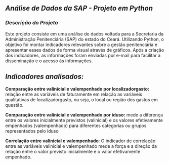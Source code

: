 ## *Análise de Dados da SAP - Projeto em Python*
### *Descrição do Projeto*
Este projeto consiste em uma análise de dados voltada para a Secretaria da Administração Penitenciária (SAP) do estado do Ceará. Utilizando Python, o objetivo foi montar indicadores relevantes sobre a gestão penitenciária e apresentar esses dados de forma visual através de gráficos. Após a criação dos indicadores, as informações foram enviadas por e-mail para facilitar a disseminação e o acesso às informações.

## *Indicadores analisados:*
**Comparação entre valinicial e valempenhado por localizadorgasto:** relação entre as variáveis de faturamente em relação as variáveis qualitativas de localizadorgasto, ou seja, o local ou região dos gastos em questão.<br />

**Comparação entre valinicial e valempenhado por iduso:** mede a diferença entre os valores inicialmente previstos (valinicial) e os valores efetivamente empenhados (valempenhado) para diferentes categorias ou grupos representados pelo iduso <br />

**Correlação entre valinicial e valempenhado**: O indicador de correlação entre as variáveis valinicial e valempenhado mede a força e a direção da relação entre o valor previsto inicialmente e o valor efetivamente empenhado.<br />
